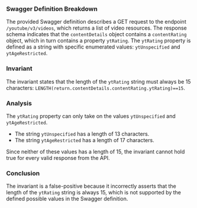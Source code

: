 ### Swagger Definition Breakdown
The provided Swagger definition describes a GET request to the endpoint `/youtube/v3/videos`, which returns a list of video resources. The response schema indicates that the `contentDetails` object contains a `contentRating` object, which in turn contains a property `ytRating`. The `ytRating` property is defined as a string with specific enumerated values: `ytUnspecified` and `ytAgeRestricted`.

### Invariant
The invariant states that the length of the `ytRating` string must always be 15 characters: `LENGTH(return.contentDetails.contentRating.ytRating)==15`. 

### Analysis
The `ytRating` property can only take on the values `ytUnspecified` and `ytAgeRestricted`. 
- The string `ytUnspecified` has a length of 13 characters.
- The string `ytAgeRestricted` has a length of 17 characters.

Since neither of these values has a length of 15, the invariant cannot hold true for every valid response from the API. 

### Conclusion
The invariant is a false-positive because it incorrectly asserts that the length of the `ytRating` string is always 15, which is not supported by the defined possible values in the Swagger definition.
